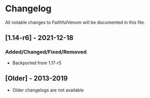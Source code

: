 # Changelog
All notable changes to FaithfulVenom will be documented in this file.

## [1.14-r6] - 2021-12-18
### Added/Changed/Fixed/Removed
- Backported from 1.17-r5

## [Older] - 2013-2019
- Older changelogs are not available
